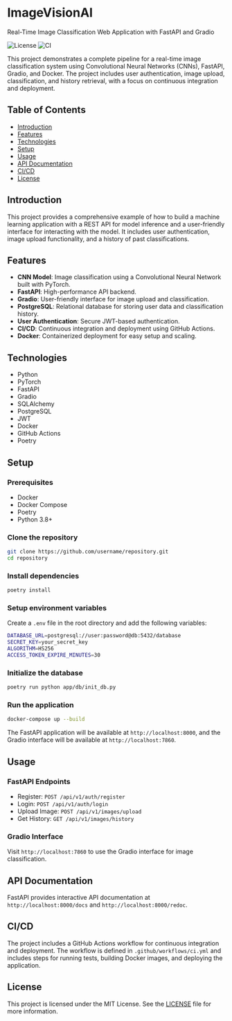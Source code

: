 # ImageVisionAI
Real-Time Image Classification Web Application with FastAPI and Gradio

![License](https://img.shields.io/badge/license-MIT-green)
![CI](https://github.com/SkxPhan/ImageVisionAI/actions/workflows/ci.yml/badge.svg)

This project demonstrates a complete pipeline for a real-time image classification system using Convolutional Neural Networks (CNNs), FastAPI, Gradio, and Docker. The project includes user authentication, image upload, classification, and history retrieval, with a focus on continuous integration and deployment.

## Table of Contents

- [Introduction](#introduction)
- [Features](#features)
- [Technologies](#technologies)
- [Setup](#setup)
- [Usage](#usage)
- [API Documentation](#api-documentation)
- [CI/CD](#cicd)
- [License](#license)

## Introduction

This project provides a comprehensive example of how to build a machine learning application with a REST API for model inference and a user-friendly interface for interacting with the model. It includes user authentication, image upload functionality, and a history of past classifications.

## Features

- **CNN Model**: Image classification using a Convolutional Neural Network built with PyTorch.
- **FastAPI**: High-performance API backend.
- **Gradio**: User-friendly interface for image upload and classification.
- **PostgreSQL**: Relational database for storing user data and classification history.
- **User Authentication**: Secure JWT-based authentication.
- **CI/CD**: Continuous integration and deployment using GitHub Actions.
- **Docker**: Containerized deployment for easy setup and scaling.

## Technologies

- Python
- PyTorch
- FastAPI
- Gradio
- SQLAlchemy
- PostgreSQL
- JWT
- Docker
- GitHub Actions
- Poetry

## Setup

### Prerequisites

- Docker
- Docker Compose
- Poetry
- Python 3.8+

### Clone the repository

```bash
git clone https://github.com/username/repository.git
cd repository
```

### Install dependencies

```bash
poetry install
```

### Setup environment variables

Create a `.env` file in the root directory and add the following variables:
```bash
DATABASE_URL=postgresql://user:password@db:5432/database
SECRET_KEY=your_secret_key
ALGORITHM=HS256
ACCESS_TOKEN_EXPIRE_MINUTES=30
```

### Initialize the database

```bash
poetry run python app/db/init_db.py
```

### Run the application
```bash
docker-compose up --build
```

The FastAPI application will be available at `http://localhost:8000`, and the Gradio interface will be available at `http://localhost:7860`.

## Usage

### FastAPI Endpoints

- Register: `POST /api/v1/auth/register`
- Login: `POST /api/v1/auth/login`
- Upload Image: `POST /api/v1/images/upload`
- Get History: `GET /api/v1/images/history`

### Gradio Interface
Visit `http://localhost:7860` to use the Gradio interface for image classification.

## API Documentation
FastAPI provides interactive API documentation at `http://localhost:8000/docs` and `http://localhost:8000/redoc`.

## CI/CD
The project includes a GitHub Actions workflow for continuous integration and deployment. The workflow is defined in `.github/workflows/ci.yml` and includes steps for running tests, building Docker images, and deploying the application.

## License

This project is licensed under the MIT License. See the [LICENSE](LICENSE) file for more information.
